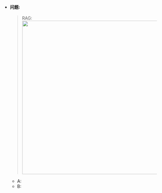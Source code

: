 - #### **问题:**
     >RAG:
     ><img src="./rag/img.png" width = "500" />
  - A:
  - B:

```text

```